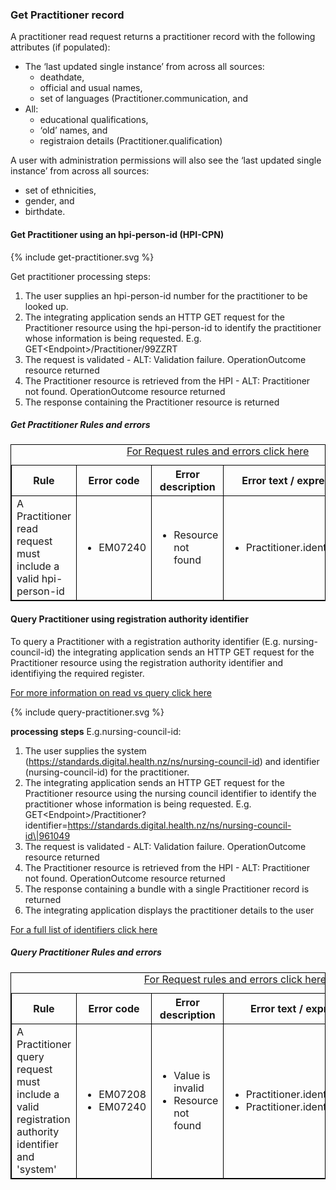 

### Get Practitioner record

A practitioner read request returns a practitioner record with the following attributes (if populated):
* The ‘last updated single instance’ from across all sources:
  * deathdate,
  * official and usual names,
  * set of languages (Practitioner.communication, and
* All:
  * educational qualifications,
  * ‘old’ names, and
  * registraion details (Practitioner.qualification) 

A user with administration permissions will also see the ‘last updated single instance’ from across all sources:
 * set of ethnicities,
 * gender, and
 * birthdate.


#### Get Practitioner using an hpi-person-id (HPI-CPN)

<div>
{% include get-practitioner.svg %}
</div>

Get practitioner processing steps:

1. The user supplies an hpi-person-id number for the practitioner to be looked up.
2. The integrating application sends an HTTP GET request for the Practitioner resource using the hpi-person-id to identify the practitioner whose information is being requested. E.g. GET\<Endpoint>/Practitioner/99ZZRT
3. The request is validated - ALT: Validation failure. OperationOutcome resource returned
4. The Practitioner resource is retrieved from the HPI - ALT: Practitioner not found. OperationOutcome resource returned
5. The response containing the Practitioner resource is returned

<h5>Get Practitioner Rules and errors</h5>
<table>
<style>
table, th, td {
  border: 1px solid black;
  border-collapse: collapse;
}
</style>
<caption><a href="general.html#request-rules-and-errors">For Request rules and errors click here</a></caption>
<tr><th>Rule</th>
<th>Error code</th>
<th>Error description</th>
<th>Error text / expression</th>
<th>Http code</th></tr>

<tr>
<td>A Practitioner read request must include a valid hpi-person-id</td>
<td>
 <ul>
  <li>EM07240</li>
 </ul>
</td>
<td>
 <ul>
  <li>Resource not found</li>
 </ul>
</td>
<td>
 <ul>
  <li>Practitioner.identifier:HPI</li>
 </ul>
</td>
<td>
 <ul>
  <li>404 Not found</li>
 </ul>
 </td>
</tr>
</table>


#### Query Practitioner using registration authority identifier

To query a Practitioner with a registration authority identifier (E.g. nursing-council-id) the integrating application sends an HTTP GET request for the Practitioner resource using the registration authority identifier and identifiying the required register.

[For more information on read vs query click here](/general.html#read-resource-by-id)

<div>
{% include query-practitioner.svg %}
</div>

**processing steps** E.g.nursing-council-id:

1. The user supplies the system (https://standards.digital.health.nz/ns/nursing-council-id) and identifier (nursing-council-id) for the practitioner.
2. The integrating application sends an HTTP GET request for the Practitioner resource using the nursing council identifier to identify the practitioner whose information is being requested. E.g. GET\<Endpoint>/Practitioner?identifier=https://standards.digital.health.nz/ns/nursing-council-id\|961049
3. The request is validated - ALT: Validation failure. OperationOutcome resource returned
4. The Practitioner resource is retrieved from the HPI - ALT: Practitioner not found. OperationOutcome resource returned
5. The response containing a bundle with a single Practitioner record is returned
6. The integrating application displays the practitioner details to the user

[For a full list of identifiers click here](https://fhir.org.nz/ig/base/namingSystems.html)

<h5>Query Practitioner Rules and errors</h5>
<table>
<style>
table, th, td {
  border: 1px solid black;
  border-collapse: collapse;
}
</style>
<caption><a href="general.html#request-rules-and-errors">For Request rules and errors click here</a></caption>
<tr><th>Rule</th>
<th>Error code</th>
<th>Error description</th>
<th>Error text / expression</th>
<th>Http code</th></tr>

<tr>
<td>A Practitioner query request must include a valid registration authority identifier and 'system'</td>
<td>
 <ul>
  <li>EM07208</li>
  <li>EM07240</li>
 </ul>
</td>
<td>
 <ul>
  <li>Value is invalid</li>
  <li>Resource not found</li>
 </ul>
</td>
<td>
 <ul>
  <li>Practitioner.identifier.system</li>
  <li>Practitioner.identifier:RA</li>
 </ul>
</td>
<td>
 <ul>
  <li>422 Unknown</li>
  <li>404 Not found</li>
 </ul>
 </td>
</tr>
</table>
